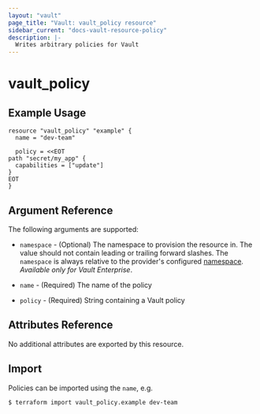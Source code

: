 ```yaml
---
layout: "vault"
page_title: "Vault: vault_policy resource"
sidebar_current: "docs-vault-resource-policy"
description: |-
  Writes arbitrary policies for Vault
---
```


# vault\_policy


## Example Usage

```hcl
resource "vault_policy" "example" {
  name = "dev-team"

  policy = <<EOT
path "secret/my_app" {
  capabilities = ["update"]
}
EOT
}
```

## Argument Reference

The following arguments are supported:

* `namespace` - (Optional) The namespace to provision the resource in.
  The value should not contain leading or trailing forward slashes.
  The `namespace` is always relative to the provider's configured [namespace](../index.html#namespace).
   *Available only for Vault Enterprise*.

* `name` - (Required) The name of the policy

* `policy` - (Required) String containing a Vault policy

## Attributes Reference

No additional attributes are exported by this resource.

## Import

Policies can be imported using the `name`, e.g.

```
$ terraform import vault_policy.example dev-team
```

